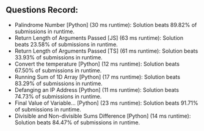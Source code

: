 ## Questions Record:
<ul>
<li> Palindrome Number [Python] (30 ms runtime): Solution beats 89.82% of submissions in runtime.</li>
<li> Return Length of Arguments Passed [JS] (63 ms runtime): Solution beats 23.58% of submissions in runtime.</li>
<li> Return Length of Arguments Passed [TS] (61 ms runtime): Solution beats 33.93% of submissions in runtime.</li>
<li> Convert the temperature [Python] (12 ms runtime): Solution beats 67.50% of submissions in runtime.</li>
<li> Running Sum of 1D Array [Python] (17 ms runtime): Solution beats 83.29% of submissions in runtime.</li>
<li> Defanging an IP Address [Python] (11 ms runtime): Solution beats 74.73% of submissions in runtime.</li>
<li> Final Value of Variable... [Python] (23 ms runtime): Solution beats 91.71% of submissions in runtime.</li>
<li>Divisible and Non-divisible Sums Difference [Python] (14 ms runtime): Solution beats 84.47% of submissions in runtime.</li>
</ul>
